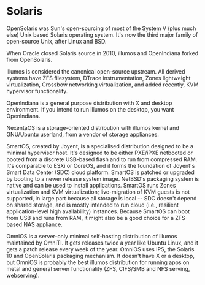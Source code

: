 
Solaris
========================================================================
OpenSolaris was Sun's open-sourcing of most of the System V (plus much else) Unix based Solaris operating system. It's now the third major family of open-source Unix, after Linux and BSD.

When Oracle closed Solaris source in 2010, illumos and OpenIndiana forked from OpenSolaris.

Illumos is considered the canonical open-source upstream. All derived systems have ZFS filesystem, DTrace instrumentation, Zones lightweight virtualization, Crossbow networking virtualization, and added recently, KVM hypervisor functionality.

OpenIndiana is a general purpose distribution with X and desktop environment. If you intend to run illumos on the desktop, you want OpenIndiana.

NexentaOS is a storage-oriented distribution with illumos kernel and GNU/Ubuntu userland, from a vendor of storage appliances.

SmartOS, created by Joyent, is a specialised distribution designed to be a minimal hypervisor host. It's designed to be either PXE/iPXE netbooted or booted from a discrete USB-based flash and to run from compressed RAM. It's comparable to ESXi or CoreOS, and it forms the foundation of Joyent's Smart Data Center (SDC) cloud platform. SmartOS is patched or upgraded by booting to a newer release system image. NetBSD's packaging system is native and can be used to install applications. SmartOS runs Zones virtualization and KVM virtualization; live-migration of KVM guests is not supported, in large part because all storage is local -- SDC doesn't depend on shared storage, and is mostly intended to run cloud (i.e., resilient application-level high availability) instances. Because SmartOS can boot from USB and runs from RAM, it might also be a good choice for a ZFS-based NAS appliance.

OmniOS is a server-only minimal self-hosting distribution of illumos maintained by OmniTI. It gets releases twice a year like Ubuntu Linux, and it gets a patch release every week of the year. OmniOS uses IPS, the Solaris 10 and OpenSolaris packaging mechanism. It doesn't have X or a desktop, but OmniOS is probably the best illumos distribution for running apps on metal and general server functionality (ZFS, CIFS/SMB and NFS serving, webserving). 

